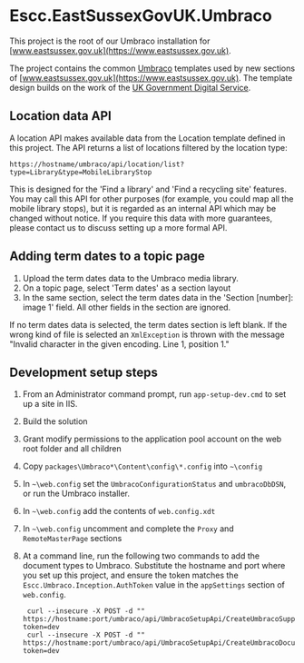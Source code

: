# Escc.EastSussexGovUK.Umbraco

This project is the root of our Umbraco installation for [www.eastsussex.gov.uk](https://www.eastsussex.gov.uk). 

The project contains the common [Umbraco](http://umbraco.com/) templates used by new sections of [www.eastsussex.gov.uk](https://www.eastsussex.gov.uk). The template design builds on the work of the [UK Government Digital Service](https://gds.blog.gov.uk/).

## Location data API

A location API makes available data from the Location template defined in this project. The API returns a list of locations filtered by the location type:

	https://hostname/umbraco/api/location/list?type=Library&type=MobileLibraryStop

This is designed for the 'Find a library' and 'Find a recycling site' features. You may call this API for other purposes (for example, you could map all the mobile library stops), but it is regarded as an internal API which may be changed without notice. If you require this data with more guarantees, please contact us to discuss setting up a more formal API. 

## Adding term dates to a topic page

1. Upload the term dates data to the Umbraco media library.
2. On a topic page, select 'Term dates' as a section layout
3. In the same section, select the term dates data in the 'Section [number]: image 1' field. All other fields in the section are ignored.

If no term dates data is selected, the term dates section is left blank. If the wrong kind of file is selected an `XmlException` is thrown with the message "Invalid character in the given encoding. Line 1, position 1."

## Development setup steps

1. From an Administrator command prompt, run `app-setup-dev.cmd` to set up a site in IIS.
2. Build the solution
3. Grant modify permissions to the application pool account on the web root folder and all children
4. Copy `packages\Umbraco*\Content\config\*.config` into `~\config`
6. In `~\web.config` set the `UmbracoConfigurationStatus` and `umbracoDbDSN`, or run the Umbraco installer.
8. In `~\web.config` add the contents of `web.config.xdt`
7. In `~\web.config` uncomment and complete the `Proxy` and `RemoteMasterPage` sections
8. At a command line, run the following two commands to add the document types to Umbraco. Substitute the hostname and port where you set up this project, and ensure the token matches the `Escc.Umbraco.Inception.AuthToken` value in the `appSettings` section of `web.config`.

		curl --insecure -X POST -d "" https://hostname:port/umbraco/api/UmbracoSetupApi/CreateUmbracoSupportingTypes?token=dev
		curl --insecure -X POST -d "" https://hostname:port/umbraco/api/UmbracoSetupApi/CreateUmbracoDocumentTypes?token=dev
